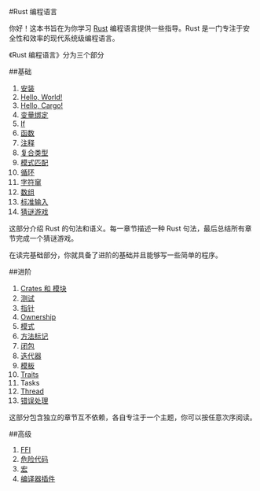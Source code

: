 #Rust 编程语言


你好！这本书旨在为你学习 [Rust](http://www.rust-lang.org/) 编程语言提供一些指导。Rust 是一门专注于安全性和效率的现代系统级编程语言。

《Rust 编程语言》分为三个部分

##基础


1. [安装](https://github.com/linuxaged/rust_book_zh/blob/master/install.md)
2. [Hello, World!](https://github.com/linuxaged/rust_book_zh/blob/master/helloword.md)
3. [Hello, Cargo!](https://github.com/linuxaged/rust_book_zh/blob/master/cargo.md)
4. [变量绑定](https://github.com/linuxaged/rust_book_zh/blob/master/binding.md)
5. [If](https://github.com/linuxaged/rust_book_zh/blob/master/if.md)
6. [函数](https://github.com/linuxaged/rust_book_zh/blob/master/function.md)
7. [注释](https://github.com/linuxaged/rust_book_zh/blob/master/comment.md)
8. [复合类型](https://github.com/linuxaged/rust_book_zh/blob/master/compound.md)
9. [模式匹配](https://github.com/linuxaged/rust_book_zh/blob/master/match.md)
10. [循环](https://github.com/linuxaged/rust_book_zh/blob/master/loop.md)
11. [字符窜](https://github.com/linuxaged/rust_book_zh/blob/master/string.md)
12. [数组](https://github.com/linuxaged/rust_book_zh/blob/master/array.md)
13. [标准输入](https://github.com/linuxaged/rust_book_zh/blob/master/input.md)
14. [猜谜游戏](https://github.com/linuxaged/rust_book_zh/blob/master/gussgame.md)

这部分介绍 Rust 的句法和语义。每一章节描述一种 Rust 句法，最后总结所有章节完成一个猜谜游戏。

在读完基础部分，你就具备了进阶的基础并且能够写一些简单的程序。

##进阶


1. [Crates 和 模块](https://github.com/linuxaged/rust_book_zh/blob/master/crate.md)
2. [测试](https://github.com/linuxaged/rust_book_zh/blob/master/test.md)
3. [指针](https://github.com/linuxaged/rust_book_zh/blob/master/pointer.md)
4. [Ownership](https://github.com/linuxaged/rust_book_zh/blob/master/ownership.md)
5. [模式](https://github.com/linuxaged/rust_book_zh/blob/master/pattern.md)
6. [方法标记](https://github.com/linuxaged/rust_book_zh/blob/master/method.md)
7. [闭包](https://github.com/linuxaged/rust_book_zh/blob/master/closure.md)
8. [迭代器](https://github.com/linuxaged/rust_book_zh/blob/master/iterator.md)
9. [模板](https://github.com/linuxaged/rust_book_zh/blob/master/generic.md)
10. [Traits](https://github.com/linuxaged/rust_book_zh/blob/master/trait.md)
11. Tasks
13. [Thread](https://github.com/linuxaged/rust_book_zh/blob/master/thread.md) 
12. [错误处理](https://github.com/linuxaged/rust_book_zh/blob/master/errror.md)

这部分包含独立的章节互不依赖，各自专注于一个主题，你可以按任意次序阅读。

##高级

1. [FFI](https://github.com/linuxaged/rust_book_zh/blob/master/ffi.md)
2. [危险代码](https://github.com/linuxaged/rust_book_zh/blob/master/unsafe.md)
3. [宏](https://github.com/linuxaged/rust_book_zh/blob/master/macro.md)
4. [编译器插件](https://github.com/linuxaged/rust_book_zh/blob/master/plugin.md)